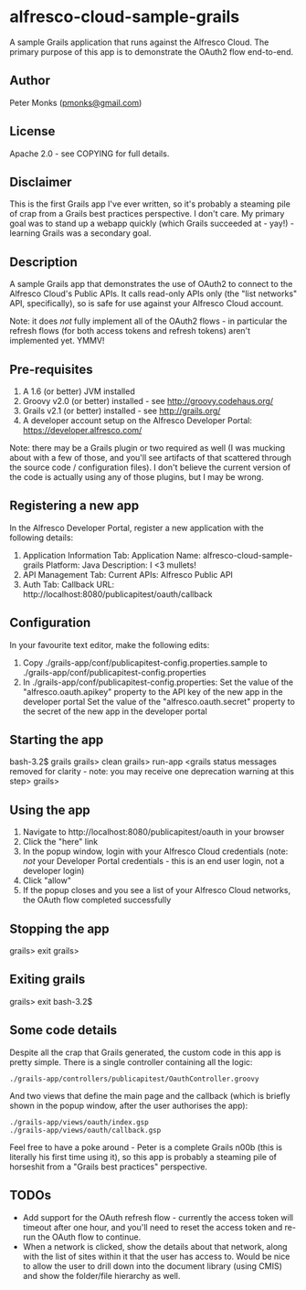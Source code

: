 alfresco-cloud-sample-grails
============================

A sample Grails application that runs against the Alfresco Cloud.  The primary purpose of this app is to demonstrate the OAuth2 flow end-to-end.

Author
------
Peter Monks (pmonks@gmail.com)

License
-------
Apache 2.0 - see COPYING for full details.

Disclaimer
----------
This is the first Grails app I've ever written, so it's probably a steaming pile of crap from a Grails best practices perspective.  I don't care.  My primary goal was to stand up a webapp quickly (which Grails succeeded at - yay!) - learning Grails was a secondary goal.

Description
-----------
A sample Grails app that demonstrates the use of OAuth2 to connect to the Alfresco Cloud's Public APIs.  It calls read-only APIs only (the "list networks" API, specifically), so is safe for use against your Alfresco Cloud account.

Note: it does _not_ fully implement all of the OAuth2 flows - in particular the refresh flows (for both access tokens and refresh tokens) aren't implemented yet.  YMMV!

Pre-requisites
--------------
1. A 1.6 (or better) JVM installed
2. Groovy v2.0 (or better) installed - see http://groovy.codehaus.org/
3. Grails v2.1 (or better) installed - see http://grails.org/
4. A developer account setup on the Alfresco Developer Portal: https://developer.alfresco.com/

Note: there may be a Grails plugin or two required as well (I was mucking about with a few of those, and you'll see artifacts of that scattered through the source code / configuration files).  I don't believe the current version of the code is actually using any of those plugins, but I may be wrong.

Registering a new app
---------------------
In the Alfresco Developer Portal, register a new application with the following details:

1. Application Information Tab:
   Application Name: alfresco-cloud-sample-grails
   Platform: Java
   Description: I <3 mullets!
2. API Management Tab:
   Current APIs: Alfresco Public API
3. Auth Tab:
   Callback URL: http://localhost:8080/publicapitest/oauth/callback

Configuration
-------------
In your favourite text editor, make the following edits:

1. Copy ./grails-app/conf/publicapitest-config.properties.sample to ./grails-app/conf/publicapitest-config.properties
2. In ./grails-app/conf/publicapitest-config.properties:
   Set the value of the "alfresco.oauth.apikey" property to the API key of the new app in the developer portal
   Set the value of the "alfresco.oauth.secret" property to the secret of the new app in the developer portal

Starting the app
----------------
bash-3.2$ grails
<grails status messages removed for clarity>
grails> clean
<grails status messages removed for clarity>
grails> run-app
<grails status messages removed for clarity - note: you may receive one deprecation warning at this step>
grails>

Using the app
-------------
1. Navigate to http://localhost:8080/publicapitest/oauth in your browser
2. Click the "here" link
3. In the popup window, login with your Alfresco Cloud credentials (note: _not_ your Developer Portal credentials - this is an end user login, not a developer login)
4. Click "allow"
5. If the popup closes and you see a list of your Alfresco Cloud networks, the OAuth flow completed successfully

Stopping the app
----------------
grails> exit
<grails status messages removed for clarity>
grails>

Exiting grails
--------------
grails> exit
<grails status messages removed for clarity>
bash-3.2$

Some code details
-----------------
Despite all the crap that Grails generated, the custom code in this app is pretty simple.  There is a single controller containing all the logic:

    ./grails-app/controllers/publicapitest/OauthController.groovy

And two views that define the main page and the callback (which is briefly shown in the popup window, after the user authorises the app):

    ./grails-app/views/oauth/index.gsp
    ./grails-app/views/oauth/callback.gsp

Feel free to have a poke around - Peter is a complete Grails n00b (this is literally his first time using it), so this app is probably a steaming pile of horseshit from a "Grails best practices" perspective.

TODOs
-----
* Add support for the OAuth refresh flow - currently the access token will timeout after one hour, and you'll need to reset the access token and re-run the OAuth flow to continue.
* When a network is clicked, show the details about that network, along with the list of sites within it that the user has access to.  Would be nice to allow the user to drill down into the document library (using CMIS) and show the folder/file hierarchy as well.

